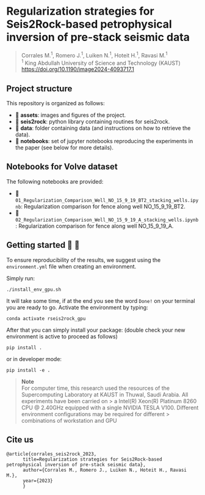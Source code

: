 
# Regularization strategies for Seis2Rock-based petrophysical inversion of pre-stack seismic data

> Corrales M.<sup>1</sup>, Romero J.<sup>1</sup>, Luiken N.<sup>1</sup>, Hoteit H.<sup>1</sup>, Ravasi M.<sup>1</sup>\
> <sup>1</sup> King Abdullah University of Science and Technology (KAUST)
> https://doi.org/10.1190/image2024-4093717.1


## Project structure
This repository is organized as follows:

* :open_file_folder: **assets**: images and figures of the project.
* :open_file_folder: **seis2rock**: python library containing routines for seis2rock.
* :open_file_folder: **data**: folder containing data (and instructions on how to retrieve the data).
* :open_file_folder: **notebooks**: set of jupyter notebooks reproducing the experiments in the paper (see below for more details).


## Notebooks for Volve dataset
The following notebooks are provided:

- :orange_book: ``01_Regularization_Comparison_Well_NO_15_9_19_BT2_stacking_wells.ipynb``: Regularization comparison for fence along well NO_15_9_19_BT2.
- :orange_book: ``02_Regularization_Comparison_Well_NO_15_9_19_A_stacking_wells.ipynb``: Regularization comparison for fence along well NO_15_9_19_A. 


## Getting started :space_invader: :robot:
To ensure reproducibility of the results, we suggest using the `environment.yml` file when creating an environment.

Simply run:
```
./install_env_gpu.sh
```
It will take some time, if at the end you see the word `Done!` on your terminal you are ready to go. Αctivate the environment by typing:
```
conda activate rseis2rock_gpu
```

After that you can simply install your package: (double check your new environment is active to proceed as follows)
```
pip install .
```
or in developer mode:
```
pip install -e .
```


> **Note** <br>
> For computer time, this research used the resources of the Supercomputing Laboratory at KAUST in Thuwal, Saudi Arabia. All experiments have been carried on > a Intel(R) Xeon(R) Platinum 8260 CPU @ 2.40GHz equipped with a single NVIDIA TESLA V100. Different environment configurations may be required for different > combinations of workstation and GPU


## Cite us

```
@article{corrales_seis2rock_2023,
      title=Regularization strategies for Seis2Rock-based petrophysical inversion of pre-stack seismic data}, 
      author={Corrales M., Romero J., Luiken N., Hoteit H., Ravasi M.},
      year={2023}
      }
```
